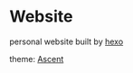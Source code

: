 # Website
personal website built by [hexo](https://hexo.io/)

theme: [Ascent](https://github.com/cjquines/hexo-theme-ascent)
